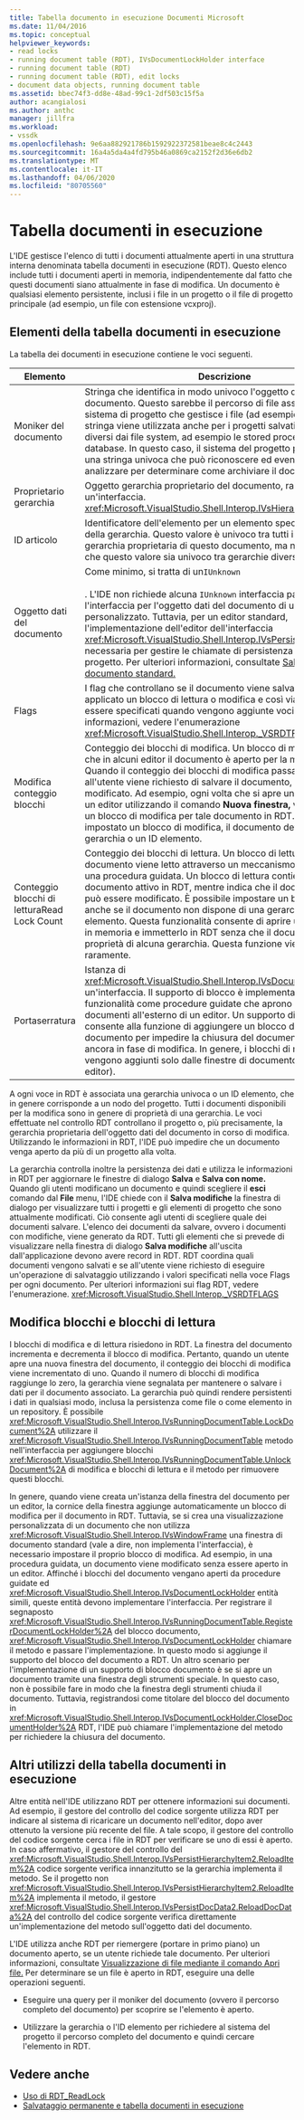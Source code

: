 ```yaml
---
title: Tabella documento in esecuzione Documenti Microsoft
ms.date: 11/04/2016
ms.topic: conceptual
helpviewer_keywords:
- read locks
- running document table (RDT), IVsDocumentLockHolder interface
- running document table (RDT)
- running document table (RDT), edit locks
- document data objects, running document table
ms.assetid: bbec74f3-dd8e-48ad-99c1-2df503c15f5a
author: acangialosi
ms.author: anthc
manager: jillfra
ms.workload:
- vssdk
ms.openlocfilehash: 9e6aa882921786b1592922372581beae8c4c2443
ms.sourcegitcommit: 16a4a5da4a4fd795b46a0869ca2152f2d36e6db2
ms.translationtype: MT
ms.contentlocale: it-IT
ms.lasthandoff: 04/06/2020
ms.locfileid: "80705560"
---
```

# <a name="running-document-table"></a>Tabella documenti in esecuzione
L'IDE gestisce l'elenco di tutti i documenti attualmente aperti in una struttura interna denominata tabella documenti in esecuzione (RDT). Questo elenco include tutti i documenti aperti in memoria, indipendentemente dal fatto che questi documenti siano attualmente in fase di modifica. Un documento è qualsiasi elemento persistente, inclusi i file in un progetto o il file di progetto principale (ad esempio, un file con estensione vcxproj).

## <a name="elements-of-the-running-document-table"></a>Elementi della tabella documenti in esecuzione
 La tabella dei documenti in esecuzione contiene le voci seguenti.

|Elemento|Descrizione|
|-------------|-----------------|
|Moniker del documento|Stringa che identifica in modo univoco l'oggetto dati del documento. Questo sarebbe il percorso di file assoluto per un sistema di progetto che gestisce i file (ad esempio, C: Questa stringa viene utilizzata anche per i progetti salvati in archivi diversi dai file system, ad esempio le stored procedure in un database. In questo caso, il sistema del progetto può inventare una stringa univoca che può riconoscere ed eventualmente analizzare per determinare come archiviare il documento.|
|Proprietario gerarchia|Oggetto gerarchia proprietario del documento, rappresentato da un'interfaccia. <xref:Microsoft.VisualStudio.Shell.Interop.IVsHierarchy>|
|ID articolo|Identificatore dell'elemento per un elemento specifico all'interno della gerarchia. Questo valore è univoco tra tutti i documenti della gerarchia proprietaria di questo documento, ma non è garantito che questo valore sia univoco tra gerarchie diverse.|
|Oggetto dati del documento|Come minimo, si tratta di un`IUnknown`<br /><br /> . L'IDE non richiede alcuna `IUnknown` interfaccia particolare oltre l'interfaccia per l'oggetto dati del documento di un editor personalizzato. Tuttavia, per un editor standard, l'implementazione dell'editor dell'interfaccia <xref:Microsoft.VisualStudio.Shell.Interop.IVsPersistDocData2> è necessaria per gestire le chiamate di persistenza dei file dal progetto. Per ulteriori informazioni, consultate [Salvataggio di un documento standard.](../../extensibility/internals/saving-a-standard-document.md)|
|Flags|I flag che controllano se il documento viene salvato, se viene applicato un blocco di lettura o modifica e così via, possono essere specificati quando vengono aggiunte voci a RDT. Per altre informazioni, vedere l'enumerazione <xref:Microsoft.VisualStudio.Shell.Interop._VSRDTFLAGS>.|
|Modifica conteggio blocchi|Conteggio dei blocchi di modifica. Un blocco di modifica indica che in alcuni editor il documento è aperto per la modifica. Quando il conteggio dei blocchi di modifica passa a zero, all'utente viene richiesto di salvare il documento, se è stato modificato. Ad esempio, ogni volta che si apre un documento in un editor utilizzando il comando **Nuova finestra,** viene aggiunto un blocco di modifica per tale documento in RDT. Affinché sia impostato un blocco di modifica, il documento deve avere una gerarchia o un ID elemento.|
|Conteggio blocchi di letturaRead Lock Count|Conteggio dei blocchi di lettura. Un blocco di lettura indica che il documento viene letto attraverso un meccanismo, ad esempio una procedura guidata. Un blocco di lettura contiene un documento attivo in RDT, mentre indica che il documento non può essere modificato. È possibile impostare un blocco di lettura anche se il documento non dispone di una gerarchia o di un ID elemento. Questa funzionalità consente di aprire un documento in memoria e immetterlo in RDT senza che il documento sia di proprietà di alcuna gerarchia. Questa funzione viene utilizzata raramente.|
|Portaserratura|Istanza di <xref:Microsoft.VisualStudio.Shell.Interop.IVsDocumentLockHolder> un'interfaccia. Il supporto di blocco è implementato da funzionalità come procedure guidate che aprono e modificano documenti all'esterno di un editor. Un supporto di blocco consente alla funzione di aggiungere un blocco di modifica al documento per impedire la chiusura del documento mentre è ancora in fase di modifica. In genere, i blocchi di modifica vengono aggiunti solo dalle finestre di documento (ovvero gli editor).|

 A ogni voce in RDT è associata una gerarchia univoca o un ID elemento, che in genere corrisponde a un nodo del progetto. Tutti i documenti disponibili per la modifica sono in genere di proprietà di una gerarchia. Le voci effettuate nel controllo RDT controllano il progetto o, più precisamente, la gerarchia proprietaria dell'oggetto dati del documento in corso di modifica. Utilizzando le informazioni in RDT, l'IDE può impedire che un documento venga aperto da più di un progetto alla volta.

 La gerarchia controlla inoltre la persistenza dei dati e utilizza le informazioni in RDT per aggiornare le finestre di dialogo **Salva** e **Salva con nome.** Quando gli utenti modificano un documento e quindi scegliere il **esci** comando dal **File** menu, l'IDE chiede con il **Salva modifiche** la finestra di dialogo per visualizzare tutti i progetti e gli elementi di progetto che sono attualmente modificati. Ciò consente agli utenti di scegliere quale dei documenti salvare. L'elenco dei documenti da salvare, ovvero i documenti con modifiche, viene generato da RDT. Tutti gli elementi che si prevede di visualizzare nella finestra di dialogo **Salva modifiche** all'uscita dall'applicazione devono avere record in RDT. RDT coordina quali documenti vengono salvati e se all'utente viene richiesto di eseguire un'operazione di salvataggio utilizzando i valori specificati nella voce Flags per ogni documento. Per ulteriori informazioni sui flag RDT, vedere l'enumerazione. <xref:Microsoft.VisualStudio.Shell.Interop._VSRDTFLAGS>

## <a name="edit-locks-and-read-locks"></a>Modifica blocchi e blocchi di lettura
 I blocchi di modifica e di lettura risiedono in RDT. La finestra del documento incrementa e decrementa il blocco di modifica. Pertanto, quando un utente apre una nuova finestra del documento, il conteggio dei blocchi di modifica viene incrementato di uno. Quando il numero di blocchi di modifica raggiunge lo zero, la gerarchia viene segnalata per mantenere o salvare i dati per il documento associato. La gerarchia può quindi rendere persistenti i dati in qualsiasi modo, inclusa la persistenza come file o come elemento in un repository. È possibile <xref:Microsoft.VisualStudio.Shell.Interop.IVsRunningDocumentTable.LockDocument%2A> utilizzare il <xref:Microsoft.VisualStudio.Shell.Interop.IVsRunningDocumentTable> metodo nell'interfaccia per aggiungere blocchi <xref:Microsoft.VisualStudio.Shell.Interop.IVsRunningDocumentTable.UnlockDocument%2A> di modifica e blocchi di lettura e il metodo per rimuovere questi blocchi.

 In genere, quando viene creata un'istanza della finestra del documento per un editor, la cornice della finestra aggiunge automaticamente un blocco di modifica per il documento in RDT. Tuttavia, se si crea una visualizzazione personalizzata di un documento che non utilizza <xref:Microsoft.VisualStudio.Shell.Interop.IVsWindowFrame> una finestra di documento standard (vale a dire, non implementa l'interfaccia), è necessario impostare il proprio blocco di modifica. Ad esempio, in una procedura guidata, un documento viene modificato senza essere aperto in un editor. Affinché i blocchi del documento vengano aperti da procedure guidate ed <xref:Microsoft.VisualStudio.Shell.Interop.IVsDocumentLockHolder> entità simili, queste entità devono implementare l'interfaccia. Per registrare il segnaposto <xref:Microsoft.VisualStudio.Shell.Interop.IVsRunningDocumentTable.RegisterDocumentLockHolder%2A> del blocco documento, <xref:Microsoft.VisualStudio.Shell.Interop.IVsDocumentLockHolder> chiamare il metodo e passare l'implementazione. In questo modo si aggiunge il supporto del blocco del documento a RDT. Un altro scenario per l'implementazione di un supporto di blocco documento è se si apre un documento tramite una finestra degli strumenti speciale. In questo caso, non è possibile fare in modo che la finestra degli strumenti chiuda il documento. Tuttavia, registrandosi come titolare del blocco del documento in <xref:Microsoft.VisualStudio.Shell.Interop.IVsDocumentLockHolder.CloseDocumentHolder%2A> RDT, l'IDE può chiamare l'implementazione del metodo per richiedere la chiusura del documento.

## <a name="other-uses-of-the-running-document-table"></a>Altri utilizzi della tabella documenti in esecuzione
 Altre entità nell'IDE utilizzano RDT per ottenere informazioni sui documenti. Ad esempio, il gestore del controllo del codice sorgente utilizza RDT per indicare al sistema di ricaricare un documento nell'editor, dopo aver ottenuto la versione più recente del file. A tale scopo, il gestore del controllo del codice sorgente cerca i file in RDT per verificare se uno di essi è aperto. In caso affermativo, il gestore del controllo del <xref:Microsoft.VisualStudio.Shell.Interop.IVsPersistHierarchyItem2.ReloadItem%2A> codice sorgente verifica innanzitutto se la gerarchia implementa il metodo. Se il progetto non <xref:Microsoft.VisualStudio.Shell.Interop.IVsPersistHierarchyItem2.ReloadItem%2A> implementa il metodo, il gestore <xref:Microsoft.VisualStudio.Shell.Interop.IVsPersistDocData2.ReloadDocData%2A> del controllo del codice sorgente verifica direttamente un'implementazione del metodo sull'oggetto dati del documento.

 L'IDE utilizza anche RDT per riemergere (portare in primo piano) un documento aperto, se un utente richiede tale documento. Per ulteriori informazioni, consultate [Visualizzazione di file mediante il comando Apri file.](../../extensibility/internals/displaying-files-by-using-the-open-file-command.md) Per determinare se un file è aperto in RDT, eseguire una delle operazioni seguenti.

- Eseguire una query per il moniker del documento (ovvero il percorso completo del documento) per scoprire se l'elemento è aperto.

- Utilizzare la gerarchia o l'ID elemento per richiedere al sistema del progetto il percorso completo del documento e quindi cercare l'elemento in RDT.

## <a name="see-also"></a>Vedere anche
- [Uso di RDT_ReadLock](../../extensibility/internals/rdt-readlock-usage.md)
- [Salvataggio permanente e tabella documenti in esecuzione](../../extensibility/internals/persistence-and-the-running-document-table.md)
